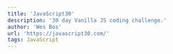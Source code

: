 ```yaml
---
title: 'JavaScript30'
description: '30 day Vanilla JS coding challenge.'
author: 'Wes Bos'
url: 'https://javascript30.com/'
tags: JavaScript
---
```

